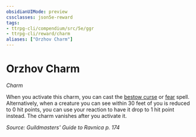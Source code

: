 ```yaml
---
obsidianUIMode: preview
cssclasses: json5e-reward
tags:
- ttrpg-cli/compendium/src/5e/ggr
- ttrpg-cli/reward/charm
aliases: ["Orzhov Charm"]
---
```

# Orzhov Charm
*Charm*  

When you activate this charm, you can cast the [bestow curse](3-Mechanics/CLI/spells/bestow-curse.md) or [fear](3-Mechanics/CLI/spells/fear.md) spell. Alternatively, when a creature you can see within 30 feet of you is reduced to 0 hit points, you can use your reaction to have it drop to 1 hit point instead. The charm vanishes after you activate it.

*Source: Guildmasters' Guide to Ravnica p. 174*